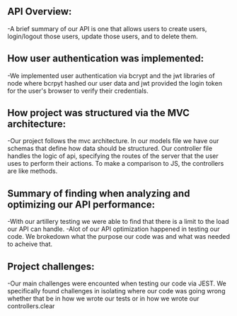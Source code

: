 ## API Overview:
-A brief summary of our API is one that allows users to create users, login/logout those users, update those users, and to delete them.
## How user authentication was implemented:
-We implemented user authentication via bcrypt and the jwt libraries of node where bcrpyt hashed our user data and jwt provided the login token for the user's browser to verify their credentials.
## How project was structured via the MVC architecture:
-Our project follows the mvc architecture. In our models file we have our schemas that define how data should be structured. Our controller file handles the logic of api, specifying the routes of the server that the user uses to perform their actions. To make a comparison to JS, the controllers are like methods.
## Summary of finding when analyzing and optimizing our API performance:
-With our artillery testing we were able to find that there is a limit to the load our API can handle. 
-Alot of our API optimization happened in testing our code. We brokedown what the purpose our code was and what was needed to acheive that.
## Project challenges:
-Our main challenges were encounted when testing our code via JEST. We specifically found challenges in isolating where our code was going wrong whether that be in how we wrote our tests or in how we wrote our controllers.clear

